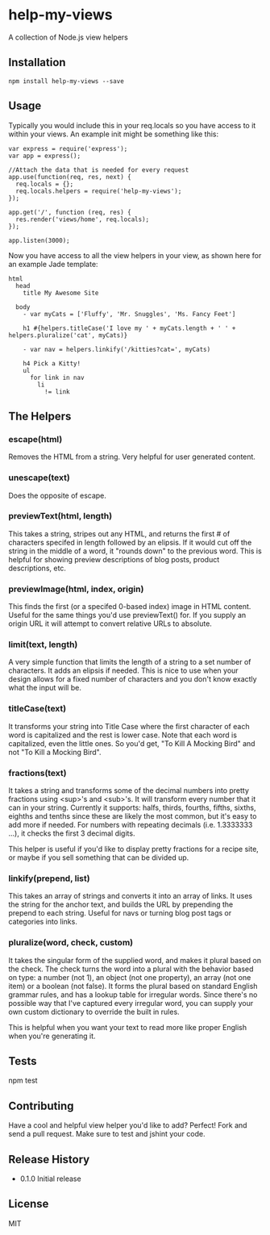 # help-my-views
A collection of Node.js view helpers


## Installation

    npm install help-my-views --save


## Usage

Typically you would include this in your req.locals so you have access to it within your views. An example init might be something like this:

    var express = require('express');
    var app = express();
    
    //Attach the data that is needed for every request
    app.use(function(req, res, next) {
      req.locals = {};
      req.locals.helpers = require('help-my-views');
    });

    app.get('/', function (req, res) {
      res.render('views/home', req.locals);
    });

    app.listen(3000);


Now you have access to all the view helpers in your view, as shown here for an example Jade template:

    html
      head
        title My Awesome Site
    
      body
        - var myCats = ['Fluffy', 'Mr. Snuggles', 'Ms. Fancy Feet']

        h1 #{helpers.titleCase('I love my ' + myCats.length + ' ' + helpers.pluralize('cat', myCats)}

        - var nav = helpers.linkify('/kitties?cat=', myCats)
        
        h4 Pick a Kitty!
        ul
          for link in nav
            li
              != link


## The Helpers

### escape(html)

Removes the HTML from a string. Very helpful for user generated content.

### unescape(text)

Does the opposite of escape.

### previewText(html, length)

This takes a string, stripes out any HTML, and returns the first # of characters specifed in length followed by an elipsis. If it would cut off the string in 
the middle of a word, it "rounds down" to the previous word. This is helpful for showing preview descriptions of blog posts, product descriptions, etc.

### previewImage(html, index, origin)

This finds the first (or a specifed 0-based index) image in HTML content. Useful for the same things you'd use previewText() for. If you supply an origin URL it will
attempt to convert relative URLs to absolute.

### limit(text, length)

A very simple function that limits the length of a string to a set number of characters. It adds an elipsis if needed. This is nice to use when your 
design allows for a fixed number of characters and you don't know exactly what the input will be.

### titleCase(text)

It transforms your string into Title Case where the first character of each word is capitalized and the rest is lower case. Note that each word is 
capitalized, even the little ones. So you'd get, "To Kill A Mocking Bird" and not "To Kill a Mocking Bird". 

### fractions(text)

It takes a string and transforms some of the decimal numbers into pretty fractions using &lt;sup&gt;'s and &lt;sub&gt;'s. It will transform every number that it can in
your string. Currently it supports: halfs, thirds, fourths, fifths, sixths, eighths and tenths since these are likely the most common, but it's easy to add
more if needed. For numbers with repeating decimals (i.e. 1.3333333 ...), it checks the first 3 decimal digits.

This helper is useful if you'd like to display pretty fractions for a recipe site, or maybe if you sell something that can be divided up. 

### linkify(prepend, list)

This takes an array of strings and converts it into an array of links. It uses the string for the anchor text, and builds the URL by prepending the prepend 
to each string. Useful for navs or turning blog post tags or categories into links. 

### pluralize(word, check, custom)

It takes the singular form of the supplied word, and makes it plural based on the check. The check turns the word into a plural with the behavior based on type: 
a number (not 1), an object (not one property), an array (not one item) or a boolean (not false). It forms the plural based on standard English grammar rules, and has a
lookup table for irregular words. Since there's no possible way that I've captured every irregular word, you can supply your own custom dictionary to override the
built in rules. 

This is helpful when you want your text to read more like proper English when you're generating it.  


## Tests

  npm test


## Contributing

Have a cool and helpful view helper you'd like to add? Perfect! Fork and send a pull request. Make sure to test and jshint your code.


## Release History

* 0.1.0 Initial release


## License

MIT 
